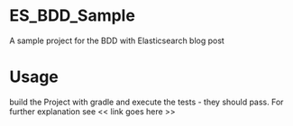 ES_BDD_Sample
=============

A sample project for the BDD with Elasticsearch blog post

Usage
=====

build the Project with gradle and execute the tests - they should pass.
For further explanation see << link goes here >>
